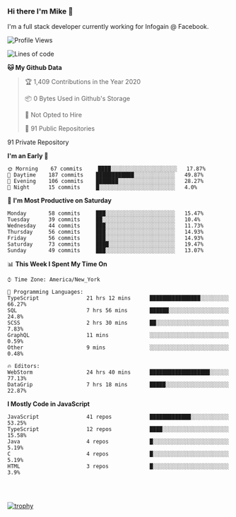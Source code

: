 ### Hi there I'm Mike 👋
I'm a full stack developer currently working for Infogain @ Facebook.

<!--START_SECTION:waka-->
![Profile Views](http://img.shields.io/badge/Profile%20Views-4-blue)

![Lines of code](https://img.shields.io/badge/From%20Hello%20World%20I%27ve%20Written-1.1%20million%20lines%20of%20code-blue)

**🐱 My Github Data** 

> 🏆 1,409 Contributions in the Year 2020
 > 
> 📦 0 Bytes Used in Github's Storage 
 > 
> 🚫 Not Opted to Hire
 > 
> 📜 91 Public Repositories 
 > 
91 Private Repository 
 > 
**I'm an Early 🐤** 

```text
🌞 Morning    67 commits     ████░░░░░░░░░░░░░░░░░░░░░   17.87% 
🌆 Daytime    187 commits    ████████████░░░░░░░░░░░░░   49.87% 
🌃 Evening    106 commits    ███████░░░░░░░░░░░░░░░░░░   28.27% 
🌙 Night      15 commits     █░░░░░░░░░░░░░░░░░░░░░░░░   4.0%

```
📅 **I'm Most Productive on Saturday** 

```text
Monday       58 commits     ███░░░░░░░░░░░░░░░░░░░░░░   15.47% 
Tuesday      39 commits     ██░░░░░░░░░░░░░░░░░░░░░░░   10.4% 
Wednesday    44 commits     ███░░░░░░░░░░░░░░░░░░░░░░   11.73% 
Thursday     56 commits     ███░░░░░░░░░░░░░░░░░░░░░░   14.93% 
Friday       56 commits     ███░░░░░░░░░░░░░░░░░░░░░░   14.93% 
Saturday     73 commits     ████░░░░░░░░░░░░░░░░░░░░░   19.47% 
Sunday       49 commits     ███░░░░░░░░░░░░░░░░░░░░░░   13.07%

```


📊 **This Week I Spent My Time On** 

```text
⌚︎ Time Zone: America/New_York

💬 Programming Languages: 
TypeScript               21 hrs 12 mins      ████████████████░░░░░░░░░   66.27% 
SQL                      7 hrs 56 mins       ██████░░░░░░░░░░░░░░░░░░░   24.8% 
SCSS                     2 hrs 30 mins       ██░░░░░░░░░░░░░░░░░░░░░░░   7.83% 
GraphQL                  11 mins             ░░░░░░░░░░░░░░░░░░░░░░░░░   0.59% 
Other                    9 mins              ░░░░░░░░░░░░░░░░░░░░░░░░░   0.48%

🔥 Editors: 
WebStorm                 24 hrs 40 mins      ███████████████████░░░░░░   77.13% 
DataGrip                 7 hrs 18 mins       █████░░░░░░░░░░░░░░░░░░░░   22.87%

```

**I Mostly Code in JavaScript** 

```text
JavaScript               41 repos            █████████████░░░░░░░░░░░░   53.25% 
TypeScript               12 repos            ████░░░░░░░░░░░░░░░░░░░░░   15.58% 
Java                     4 repos             █░░░░░░░░░░░░░░░░░░░░░░░░   5.19% 
C                        4 repos             █░░░░░░░░░░░░░░░░░░░░░░░░   5.19% 
HTML                     3 repos             █░░░░░░░░░░░░░░░░░░░░░░░░   3.9%

```



<!--END_SECTION:waka-->

##### &nbsp;
[![trophy](https://github-profile-trophy.vercel.app/?username=uptonm&theme=dracula)](https://github.com/ryo-ma/github-profile-trophy)
